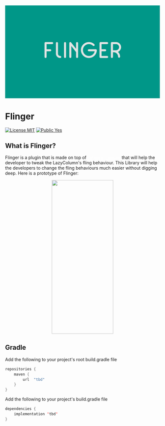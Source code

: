 <p align="center">
  <img src="https://github.com/iamjosephmj/flinger/blob/develop/repo-media/flinger.jpeg" />
</p>

# Flinger

[![License MIT](https://img.shields.io/badge/License-MIT-blue.svg?style=flat)]()
[![Public Yes](https://img.shields.io/badge/Public-yes-green.svg?style=flat)]()

## What is Flinger?

<p>

Flinger is a plugin that is made on top
of <a style = "color: white" href ="https://developer.android.com/jetpack/compose">`jetpack compose`</a>
that will help the developer to tweak the LazyColumn's fling behaviour. This Library will help the
developers to change the fling behaviours much easier without digging deep. Here is a prototype of 
Flinger:
</p>

<p align="center">
  <img src="https://github.com/iamjosephmj/flinger/blob/develop/repo-media/flinger-demo.gif" 
     width="200" 
     height="500" 
    />
</p>

## Gradle

Add the following to your project's root build.gradle file

```kotlin
repositories {
    maven {
        url  "tbd"
    }
}
```

Add the following to your project's build.gradle file

```kotlin
dependencies {
    implementation 'tbd'
}
```


